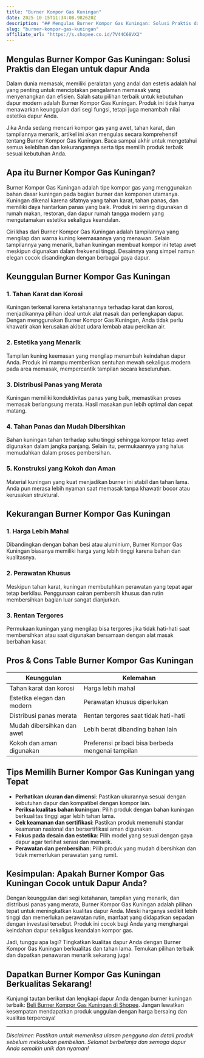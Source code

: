 ```yaml
---
title: "Burner Kompor Gas Kuningan"
date: 2025-10-15T11:34:08.982620Z
description: "## Mengulas Burner Kompor Gas Kuningan: Solusi Praktis dan Elegan untuk dapur Anda..."
slug: "burner-kompor-gas-kuningan"
affiliate_url: "https://s.shopee.co.id/7V44C68VX2"
---
```

## Mengulas Burner Kompor Gas Kuningan: Solusi Praktis dan Elegan untuk dapur Anda

Dalam dunia memasak, memiliki peralatan yang andal dan estetis adalah hal yang penting untuk menciptakan pengalaman memasak yang menyenangkan dan efisien. Salah satu pilihan terbaik untuk kebutuhan dapur modern adalah Burner Kompor Gas Kuningan. Produk ini tidak hanya menawarkan keunggulan dari segi fungsi, tetapi juga menambah nilai estetika dapur Anda.

Jika Anda sedang mencari kompor gas yang awet, tahan karat, dan tampilannya menarik, artikel ini akan mengulas secara komprehensif tentang Burner Kompor Gas Kuningan. Baca sampai akhir untuk mengetahui semua kelebihan dan kekurangannya serta tips memilih produk terbaik sesuai kebutuhan Anda.

## Apa itu Burner Kompor Gas Kuningan?

Burner Kompor Gas Kuningan adalah tipe kompor gas yang menggunakan bahan dasar kuningan pada bagian burner dan komponen utamanya. Kuningan dikenal karena sifatnya yang tahan karat, tahan panas, dan memiliki daya hantarkan panas yang baik. Produk ini sering digunakan di rumah makan, restoran, dan dapur rumah tangga modern yang mengutamakan estetika sekaligus keandalan.

Ciri khas dari Burner Kompor Gas Kuningan adalah tampilannya yang mengilap dan warna kuning keemasannya yang menawan. Selain tampilannya yang menarik, bahan kuningan membuat kompor ini tetap awet meskipun digunakan dalam frekuensi tinggi. Desainnya yang simpel namun elegan cocok disandingkan dengan berbagai gaya dapur.

## Keunggulan Burner Kompor Gas Kuningan

### 1. Tahan Karat dan Korosi
Kuningan terkenal karena ketahanannya terhadap karat dan korosi, menjadikannya pilihan ideal untuk alat masak dan perlengkapan dapur. Dengan menggunakan Burner Kompor Gas Kuningan, Anda tidak perlu khawatir akan kerusakan akibat udara lembab atau percikan air.

### 2. Estetika yang Menarik
Tampilan kuning keemasan yang mengilap menambah keindahan dapur Anda. Produk ini mampu memberikan sentuhan mewah sekaligus modern pada area memasak, mempercantik tampilan secara keseluruhan.

### 3. Distribusi Panas yang Merata
Kuningan memiliki konduktivitas panas yang baik, memastikan proses memasak berlangsung merata. Hasil masakan pun lebih optimal dan cepat matang.

### 4. Tahan Panas dan Mudah Dibersihkan
Bahan kuningan tahan terhadap suhu tinggi sehingga kompor tetap awet digunakan dalam jangka panjang. Selain itu, permukaannya yang halus memudahkan dalam proses pembersihan.

### 5. Konstruksi yang Kokoh dan Aman
Material kuningan yang kuat menjadikan burner ini stabil dan tahan lama. Anda pun merasa lebih nyaman saat memasak tanpa khawatir bocor atau kerusakan struktural.

## Kekurangan Burner Kompor Gas Kuningan

### 1. Harga Lebih Mahal
Dibandingkan dengan bahan besi atau aluminium, Burner Kompor Gas Kuningan biasanya memiliki harga yang lebih tinggi karena bahan dan kualitasnya.

### 2. Perawatan Khusus
Meskipun tahan karat, kuningan membutuhkan perawatan yang tepat agar tetap berkilau. Penggunaan cairan pembersih khusus dan rutin membersihkan bagian luar sangat dianjurkan.

### 3. Rentan Tergores
Permukaan kuningan yang mengilap bisa tergores jika tidak hati-hati saat membersihkan atau saat digunakan bersamaan dengan alat masak berbahan kasar.

## Pros & Cons Table Burner Kompor Gas Kuningan

| Keunggulan                                  | Kelemahan                                |
|----------------------------------------------|------------------------------------------|
| Tahan karat dan korosi                     | Harga lebih mahal                        |
| Estetika elegan dan modern                   | Perawatan khusus diperlukan             |
| Distribusi panas merata                     | Rentan tergores saat tidak hati-hati    |
| Mudah dibersihkan dan awet                  | Lebih berat dibanding bahan lain       |
| Kokoh dan aman digunakan                    | Preferensi pribadi bisa berbeda mengenai tampilan |

## Tips Memilih Burner Kompor Gas Kuningan yang Tepat

- **Perhatikan ukuran dan dimensi**: Pastikan ukurannya sesuai dengan kebutuhan dapur dan kompatibel dengan kompor lain.
- **Periksa kualitas bahan kuningan**: Pilih produk dengan bahan kuningan berkualitas tinggi agar lebih tahan lama.
- **Cek keamanan dan sertifikasi**: Pastikan produk memenuhi standar keamanan nasional dan bersertifikasi aman digunakan.
- **Fokus pada desain dan estetika**: Pilih model yang sesuai dengan gaya dapur agar terlihat serasi dan menarik.
- **Perawatan dan pembersihan**: Pilih produk yang mudah dibersihkan dan tidak memerlukan perawatan yang rumit.

## Kesimpulan: Apakah Burner Kompor Gas Kuningan Cocok untuk Dapur Anda?

Dengan keunggulan dari segi ketahanan, tampilan yang menarik, dan distribusi panas yang merata, Burner Kompor Gas Kuningan adalah pilihan tepat untuk meningkatkan kualitas dapur Anda. Meski harganya sedikit lebih tinggi dan memerlukan perawatan rutin, manfaat yang didapatkan sepadan dengan investasi tersebut. Produk ini cocok bagi Anda yang menghargai keindahan dapur sekaligus keandalan kompor gas.

Jadi, tunggu apa lagi? Tingkatkan kualitas dapur Anda dengan Burner Kompor Gas Kuningan berkualitas dan tahan lama. Temukan pilihan terbaik dan dapatkan penawaran menarik sekarang juga!

## Dapatkan Burner Kompor Gas Kuningan Berkualitas Sekarang!

Kunjungi tautan berikut dan lengkapi dapur Anda dengan burner kuningan terbaik: [Beli Burner Kompor Gas Kuningan di Shopee](https://s.shopee.co.id/7V44C68VX2). Jangan lewatkan kesempatan mendapatkan produk unggulan dengan harga bersaing dan kualitas terpercaya!

---

*Disclaimer: Pastikan untuk memeriksa ulasan pengguna dan detail produk sebelum melakukan pembelian. Selamat berbelanja dan semoga dapur Anda semakin unik dan nyaman!*